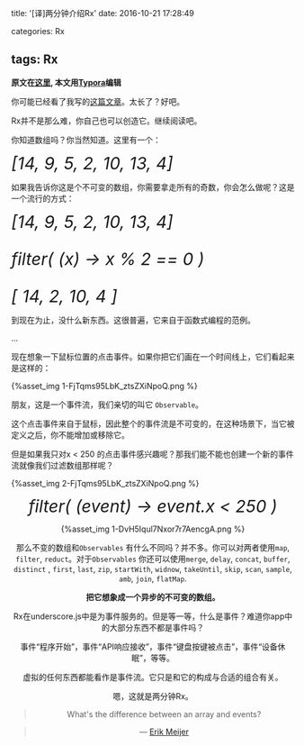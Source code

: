 title: '[译]两分钟介绍Rx'
date: 2016-10-21 17:28:49

categories: Rx

tags: Rx
---

**原文在[这里](https://medium.com/@andrestaltz/2-minute-introduction-to-rx-24c8ca793877#.ww2g1z3oo), 本文用[Typora](http://www.typora.io/)编辑**

你可能已经看了我写的[这篇文章](https://gist.github.com/staltz/868e7e9bc2a7b8c1f754)。太长了？好吧。

Rx并不是那么难，你自己也可以创造它。继续阅读吧。

你知道数组吗？你当然知道。这里有一个：

<font style="font-size:30px;">_[14, 9, 5, 2, 10, 13, 4]_</font>

</p>

如果我告诉你这是个不可变的数组，你需要拿走所有的奇数，你会怎么做呢？这是一个流行的方式：

<font style="font-size:30px;">_[14, 9, 5, 2, 10, 13, 4]_

_filter( (x) -> x % 2 == 0 )_

_[ 14, 2, 10, 4 ]_</font>

到现在为止，没什么新东西。这很普遍，它来自于函数式编程的范例。

...

现在想象一下鼠标位置的点击事件。如果你把它们画在一个时间线上，它们看起来是这样的：

{%asset_img  1-FjTqms95LbK_ztsZXiNpoQ.png %}

朋友，这是一个事件流，我们亲切的叫它 `Observable`。

这个点击事件来自于鼠标，因此整个的事件流是不可变的，在这种场景下，当它被定义之后，你不能增加或移除它。

但是如果我只对x < 250 的点击事件感兴趣呢？那我们能不能也创建一个新的事件流就像我们过滤数组那样呢？

{%asset_img 2-FjTqms95LbK_ztsZXiNpoQ.png %}

</p>

<font style="font-size:30px;"><center>_filter( (event) -> event.x < 250 )_</font>

</p>

{%asset_img 1-DvH5Iqul7Nxor7r7AencgA.png %}

那么不变的数组和`Observables` 有什么不同吗？并不多。你可以对两者使用`map`, `filter`, `reduct`。对于`Observables` 你还可以使用`merge`, `delay`, `concat`, `buffer`, `distinct` , `first`, `last`, `zip`, `startWith`, `widnow`, `takeUntil`, `skip`, `scan`, `sample`, `amb`, `join`, `flatMap`.

**把它想象成一个异步的不可变的数组。**

Rx在underscore.js中是为事件服务的。但是等一等，什么是事件？难道你app中的大部分东西不都是事件吗？

事件“程序开始”，事件“API响应接收”，事件“键盘按键被点击”，事件“设备休眠”，等等。

虚拟的任何东西都能看作是事件流。它只是和它的构成与合适的组合有关。

嗯，这就是两分钟Rx。

> What's the difference between an array and events?

> — [Erik Meijer](https://www.youtube.com/watch?v=FAZJsxcykPs&list=PLfXiENmg6yyU5kEHyo1kYkq7HEzBOoiTT#t=365)